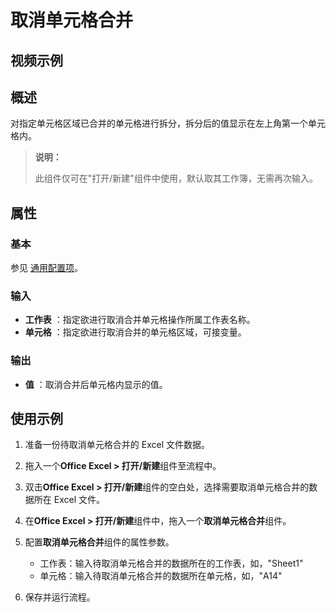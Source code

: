 # 取消单元格合并

## 视频示例

## 概述

对指定单元格区域已合并的单元格进行拆分，拆分后的值显示在左上角第一个单元格内。

>**说明：**
>
>此组件仅可在&quot;打开/新建&quot;组件中使用，默认取其工作簿，无需再次输入。

## 属性

### 基本

参见 [通用配置项](../Appendix/CommonConfigurationItems.md)。

### 输入

- **工作表** ：指定欲进行取消合并单元格操作所属工作表名称。
- **单元格** ：指定欲进行取消合并的单元格区域，可接变量。

### 输出

- **值** ：取消合并后单元格内显示的值。

## 使用示例

1. 准备一份待取消单元格合并的 Excel 文件数据。
2. 拖入一个**Office Excel > 打开/新建**组件至流程中。
3. 双击**Office Excel > 打开/新建**组件的空白处，选择需要取消单元格合并的数据所在 Excel 文件。
4. 在**Office Excel > 打开/新建**组件中，拖入一个**取消单元格合并**组件。
5. 配置**取消单元格合并**组件的属性参数。

    - 工作表：输入待取消单元格合并的数据所在的工作表，如，"Sheet1"
    - 单元格：输入待取消单元格合并的数据所在单元格，如，"A14"

6. 保存并运行流程。
